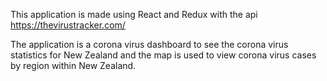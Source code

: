 This application is made using React and Redux with the api https://thevirustracker.com/

The application is a corona virus dashboard to see the corona virus statistics for New Zealand and the map is used to view corona virus cases by region within New Zealand.

